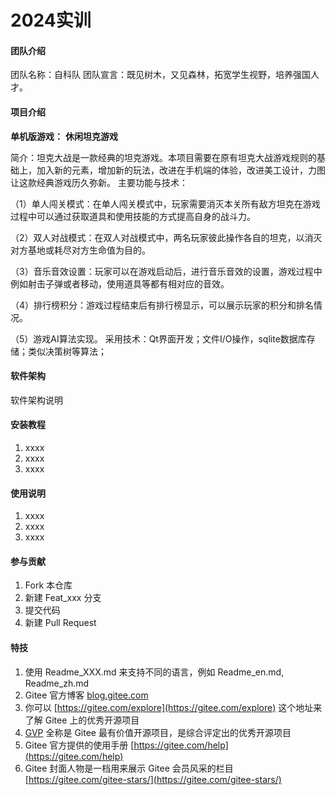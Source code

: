 # 2024实训

#### 团队介绍
团队名称：自科队
团队宣言：既见树木，又见森林，拓宽学生视野，培养强国人才。

#### 项目介绍
**单机版游戏：** **休闲坦克游戏**

简介：坦克大战是一款经典的坦克游戏。本项目需要在原有坦克大战游戏规则的基础上，加入新的元素，增加新的玩法，改进在手机端的体验，改进美工设计，力图让这款经典游戏历久弥新。 主要功能与技术： 

（1）单人闯关模式：在单人闯关模式中，玩家需要消灭本关所有敌方坦克在游戏过程中可以通过获取道具和使用技能的方式提高自身的战斗力。 

（2）双人对战模式：在双人对战模式中，两名玩家彼此操作各自的坦克，以消灭对方基地或耗尽对方生命值为目的。 

（3）音乐音效设置：玩家可以在游戏启动后，进行音乐音效的设置，游戏过程中例如射击子弹或者移动，使用道具等都有相对应的音效。 

（4）排行榜积分：游戏过程结束后有排行榜显示，可以展示玩家的积分和排名情况。 

（5）游戏AI算法实现。 采用技术：Qt界面开发；文件I/O操作，sqlite数据库存储；类似决策树等算法；

#### 软件架构
软件架构说明


#### 安装教程

1.  xxxx
2.  xxxx
3.  xxxx

#### 使用说明

1.  xxxx
2.  xxxx
3.  xxxx

#### 参与贡献

1.  Fork 本仓库
2.  新建 Feat_xxx 分支
3.  提交代码
4.  新建 Pull Request


#### 特技

1.  使用 Readme\_XXX.md 来支持不同的语言，例如 Readme\_en.md, Readme\_zh.md
2.  Gitee 官方博客 [blog.gitee.com](https://blog.gitee.com)
3.  你可以 [https://gitee.com/explore](https://gitee.com/explore) 这个地址来了解 Gitee 上的优秀开源项目
4.  [GVP](https://gitee.com/gvp) 全称是 Gitee 最有价值开源项目，是综合评定出的优秀开源项目
5.  Gitee 官方提供的使用手册 [https://gitee.com/help](https://gitee.com/help)
6.  Gitee 封面人物是一档用来展示 Gitee 会员风采的栏目 [https://gitee.com/gitee-stars/](https://gitee.com/gitee-stars/)
